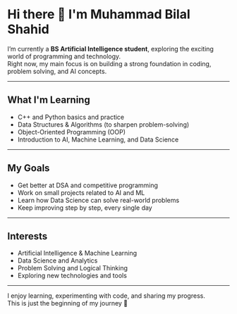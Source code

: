 # Hi there 👋 I'm Muhammad Bilal Shahid  

I’m currently a **BS Artificial Intelligence student**, exploring the exciting world of programming and technology.  
Right now, my main focus is on building a strong foundation in coding, problem solving, and AI concepts.  

---

## What I'm Learning
- C++ and Python basics and practice  
- Data Structures & Algorithms (to sharpen problem-solving)  
- Object-Oriented Programming (OOP)  
- Introduction to AI, Machine Learning, and Data Science  

---

## My Goals
- Get better at DSA and competitive programming  
- Work on small projects related to AI and ML  
- Learn how Data Science can solve real-world problems  
- Keep improving step by step, every single day  

---

## Interests
- Artificial Intelligence & Machine Learning  
- Data Science and Analytics  
- Problem Solving and Logical Thinking  
- Exploring new technologies and tools  

---

I enjoy learning, experimenting with code, and sharing my progress.  
This is just the beginning of my journey 🚀  
